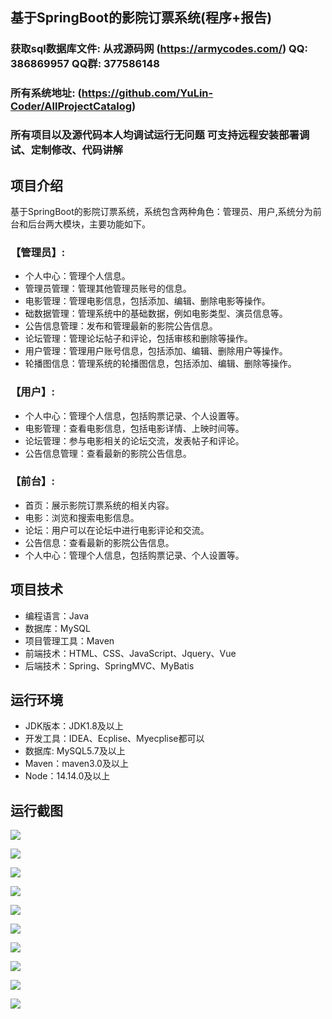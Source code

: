 ## 基于SpringBoot的影院订票系统(程序+报告)

###  获取sql数据库文件: 从戎源码网 (https://armycodes.com/) QQ: 386869957 QQ群: 377586148
###  所有系统地址: (https://github.com/YuLin-Coder/AllProjectCatalog) 
###  所有项目以及源代码本人均调试运行无问题 可支持远程安装部署调试、定制修改、代码讲解

## 项目介绍
基于SpringBoot的影院订票系统，系统包含两种角色：管理员、用户,系统分为前台和后台两大模块，主要功能如下。

### 【管理员】:
- 个人中心：管理个人信息。
- 管理员管理：管理其他管理员账号的信息。
- 电影管理：管理电影信息，包括添加、编辑、删除电影等操作。
- 础数据管理：管理系统中的基础数据，例如电影类型、演员信息等。
- 公告信息管理：发布和管理最新的影院公告信息。
- 论坛管理：管理论坛帖子和评论，包括审核和删除等操作。
- 用户管理：管理用户账号信息，包括添加、编辑、删除用户等操作。
- 轮播图信息：管理系统的轮播图信息，包括添加、编辑、删除等操作。

### 【用户】:
- 个人中心：管理个人信息，包括购票记录、个人设置等。
- 电影管理：查看电影信息，包括电影详情、上映时间等。
- 论坛管理：参与电影相关的论坛交流，发表帖子和评论。
- 公告信息管理：查看最新的影院公告信息。

### 【前台】:
- 首页：展示影院订票系统的相关内容。
- 电影：浏览和搜索电影信息。
- 论坛：用户可以在论坛中进行电影评论和交流。
- 公告信息：查看最新的影院公告信息。
- 个人中心：管理个人信息，包括购票记录、个人设置等。

## 项目技术
- 编程语言：Java
- 数据库：MySQL
- 项目管理工具：Maven
- 前端技术：HTML、CSS、JavaScript、Jquery、Vue
- 后端技术：Spring、SpringMVC、MyBatis

## 运行环境
- JDK版本：JDK1.8及以上
- 开发工具：IDEA、Ecplise、Myecplise都可以
- 数据库: MySQL5.7及以上
- Maven：maven3.0及以上
- Node：14.14.0及以上

## 运行截图
![](screenshot/1.png)

![](screenshot/2.png)

![](screenshot/3.png)

![](screenshot/4.png)

![](screenshot/5.png)

![](screenshot/6.png)

![](screenshot/7.png)

![](screenshot/8.png)

![](screenshot/9.png)

![](screenshot/10.png)